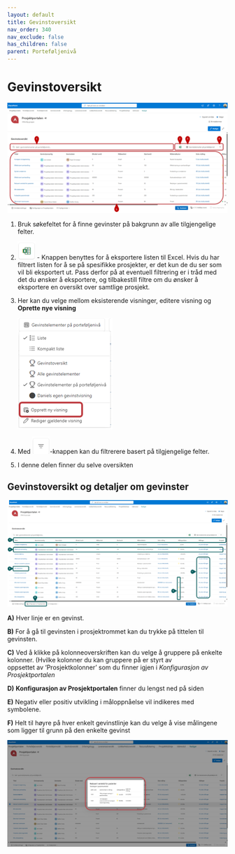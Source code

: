 ```yaml
---
layout: default
title: Gevinstoversikt
nav_order: 340
nav_exclude: false
has_children: false
parent: Porteføljenivå
---
```


# Gevinstoversikt


![](./media/34-Gevinstoversikt.png)

1) Bruk søkefeltet for å finne gevinster på bakgrunn av alle tilgjengelige felter.
2) ![](./media/EksporterTilExcel.png) - Knappen benyttes for å eksportere listen til Excel. Hvis du har filtrert listen for å se på spesifikke prosjekter, er det kun de du ser som vil bli eksportert ut. Pass derfor på at eventuell filtrering er i tråd med det du ønsker å eksportere, og tilbakestill filtre om du ønsker å eksportere en oversikt over samtlige prosjekt.
3) Her kan du velge mellom eksisterende visninger, editere visning og **Oprette nye visning**

   ![](./media/34-Gevinstoversikt-OpprettNyVisning.png) 


4) Med ![](./media/FiltrerKnapp.png)-knappen kan du filtrerere basert på tilgjengelige felter.

5)  I denne delen finner du selve oversikten


## Gevinstoversikt og detaljer om gevinster 
   ![](./media/34-Gevinstoversikt-Beskrivelse.png)

**A)** Hver linje er en gevinst.

**B)** For å gå til gevinsten i prosjektrommet kan du trykke på tittelen til gevinsten.

**C)** Ved å klikke på kolonneoverskriften kan du velge å gruppere på enkelte kolonner. (Hvilke kolonner du kan gruppere på er styrt av     
      oppsettet av ‘Prosjektkolonner’ som du finner igjen i *Konfigurasjon av Prosjektportalen* 
      
**D)** **Konfigurasjon av Prosjektportalen** finner du lengst ned på siden

**E)** Negativ eller positiv utvikling i måloppnåelse vil indikeres med symbolene.

**F)** Helt til høyre på hver enkelt gevinstlinje kan du velge å vise målingene som ligger til grunn på den enkelte gevinst

![](./media/34-GevinstoversiktMalinger.png)







